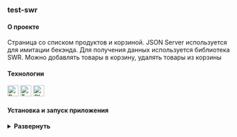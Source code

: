 ### test-swr

#### О проекте

Страница со списком продуктов и корзиной. JSON Server используется для имитации бекэнда. Для получения данных используется библиотека SWR.
Можно добавлять товары в корзину, удалять товары из корзины

#### Технологии

<div>
  <img height='25px' src="https://img.shields.io/badge/React-20232A??style=plastic&logo=react&logoColor=61DAFB" alt="React">
  <img height='25px' src="https://img.shields.io/badge/TypeScript-20232A??style=plastic&logo=typescript&logoColor=3178C6" alt="TypeScript">
  <img height='25px' src="https://img.shields.io/badge/Chakra Ui-20232A??style=plastic&logo=chakraui&logoColor=#319795" alt="Chakra Ui.">
</div>

#### Установка и запуск приложения

<details><summary><b>Развернуть</b></summary>

Клонировать репозиторий:

    git clone https://github.com/Mariyazakharova73/test-swr.git

Установить зависимости:

    npm install

Запустить проект:

    npm start

Запустить проект:

    npm run server

</details>

<!-- [Ссылка на проект react-dress]() -->

<!-- <div align="center">
  <img width="575" alt="Приложение." src="./src/images/app.png">
</div> -->
